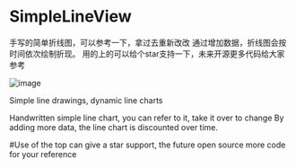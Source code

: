 # SimpleLineView
手写的简单折线图，可以参考一下，拿过去重新改改
通过增加数据，折线图会按时间依次绘制折现。
用的上的可以给个star支持一下，未来开源更多代码给大家参考


![image](https://github.com/brulser/SimpleLineView/blob/main/gif/chartlineview.gif)

Simple line drawings, dynamic line charts

Handwritten simple line chart, you can refer to it, take it over to change
By adding more data, the line chart is discounted over time.

#Use of the top can give a star support, the future open source more code for your reference
